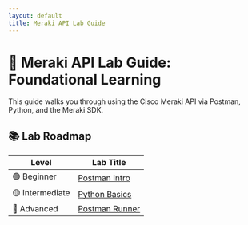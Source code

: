 ```yaml
---
layout: default
title: Meraki API Lab Guide
---
```


# 🧪 Meraki API Lab Guide: Foundational Learning

This guide walks you through using the Cisco Meraki API via Postman, Python, and the Meraki SDK.

## 📚 Lab Roadmap

| Level       | Lab Title                          |
|-------------|------------------------------------|
| 🟢 Beginner | [Postman Intro](beginner/lab1_postman_intro.md) |
| 🟡 Intermediate | [Python Basics](intermediate/lab3_python_basics.md) |
| 🔴 Advanced | [Postman Runner](advanced/lab9_postman_runner_chained_requests.md) |
